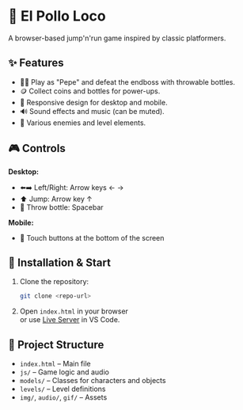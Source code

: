 # 🐔 El Pollo Loco

A browser-based jump'n'run game inspired by classic platformers.

## ✨ Features

- 🧑‍🎮 Play as "Pepe" and defeat the endboss with throwable bottles.
- 🪙 Collect coins and bottles for power-ups.
- 📱 Responsive design for desktop and mobile.
- 🔊 Sound effects and music (can be muted).
- 👾 Various enemies and level elements.

## 🎮 Controls

**Desktop:**

- ⬅️➡️ Left/Right: Arrow keys ← →
- ⬆️ Jump: Arrow key ↑
- 🧴 Throw bottle: Spacebar

**Mobile:**

- 📲 Touch buttons at the bottom of the screen

## 🚀 Installation & Start

1. Clone the repository:
   ```sh
   git clone <repo-url>
   ```
2. Open `index.html` in your browser  
   or use [Live Server](https://marketplace.visualstudio.com/items?itemName=ritwickdey.LiveServer) in VS Code.

## 📁 Project Structure

- `index.html` – Main file
- `js/` – Game logic and audio
- `models/` – Classes for characters and objects
- `levels/` – Level definitions
- `img/`, `audio/`, `gif/` – Assets
